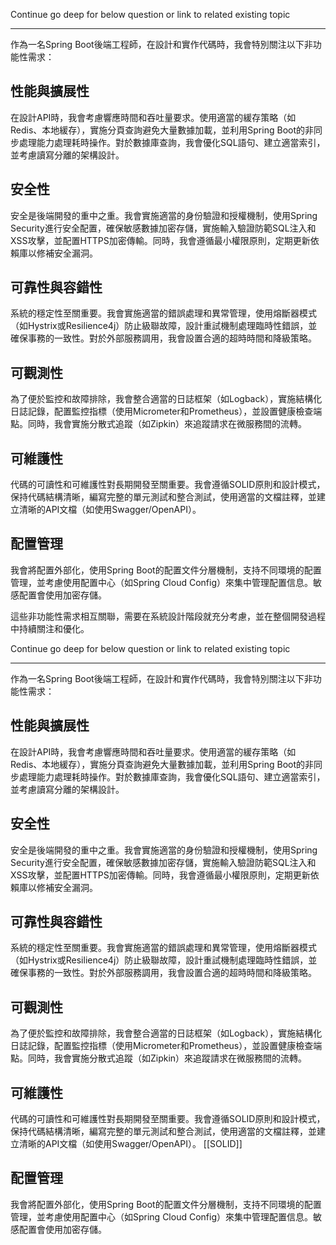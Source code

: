 Continue go deep for below question or link to related existing topic

---

作為一名Spring Boot後端工程師，在設計和實作代碼時，我會特別關注以下非功能性需求：

## 性能與擴展性

在設計API時，我會考慮響應時間和吞吐量要求。使用適當的緩存策略（如Redis、本地緩存），實施分頁查詢避免大量數據加載，並利用Spring Boot的非同步處理能力處理耗時操作。對於數據庫查詢，我會優化SQL語句、建立適當索引，並考慮讀寫分離的架構設計。

## 安全性

安全是後端開發的重中之重。我會實施適當的身份驗證和授權機制，使用Spring Security進行安全配置，確保敏感數據加密存儲，實施輸入驗證防範SQL注入和XSS攻擊，並配置HTTPS加密傳輸。同時，我會遵循最小權限原則，定期更新依賴庫以修補安全漏洞。

## 可靠性與容錯性

系統的穩定性至關重要。我會實施適當的錯誤處理和異常管理，使用熔斷器模式（如Hystrix或Resilience4j）防止級聯故障，設計重試機制處理臨時性錯誤，並確保事務的一致性。對於外部服務調用，我會設置合適的超時時間和降級策略。

## 可觀測性

為了便於監控和故障排除，我會整合適當的日誌框架（如Logback），實施結構化日誌記錄，配置監控指標（使用Micrometer和Prometheus），並設置健康檢查端點。同時，我會實施分散式追蹤（如Zipkin）來追蹤請求在微服務間的流轉。

## 可維護性

代碼的可讀性和可維護性對長期開發至關重要。我會遵循SOLID原則和設計模式，保持代碼結構清晰，編寫完整的單元測試和整合測試，使用適當的文檔註釋，並建立清晰的API文檔（如使用Swagger/OpenAPI）。

## 配置管理

我會將配置外部化，使用Spring Boot的配置文件分層機制，支持不同環境的配置管理，並考慮使用配置中心（如Spring Cloud Config）來集中管理配置信息。敏感配置會使用加密存儲。

這些非功能性需求相互關聯，需要在系統設計階段就充分考慮，並在整個開發過程中持續關注和優化。​​​​​​​​​​​​​​​​

Continue go deep for below question or link to related existing topic

---

作為一名Spring Boot後端工程師，在設計和實作代碼時，我會特別關注以下非功能性需求：

## 性能與擴展性

在設計API時，我會考慮響應時間和吞吐量要求。使用適當的緩存策略（如Redis、本地緩存），實施分頁查詢避免大量數據加載，並利用Spring Boot的非同步處理能力處理耗時操作。對於數據庫查詢，我會優化SQL語句、建立適當索引，並考慮讀寫分離的架構設計。

## 安全性

安全是後端開發的重中之重。我會實施適當的身份驗證和授權機制，使用Spring Security進行安全配置，確保敏感數據加密存儲，實施輸入驗證防範SQL注入和XSS攻擊，並配置HTTPS加密傳輸。同時，我會遵循最小權限原則，定期更新依賴庫以修補安全漏洞。

## 可靠性與容錯性

系統的穩定性至關重要。我會實施適當的錯誤處理和異常管理，使用熔斷器模式（如Hystrix或Resilience4j）防止級聯故障，設計重試機制處理臨時性錯誤，並確保事務的一致性。對於外部服務調用，我會設置合適的超時時間和降級策略。

## 可觀測性

為了便於監控和故障排除，我會整合適當的日誌框架（如Logback），實施結構化日誌記錄，配置監控指標（使用Micrometer和Prometheus），並設置健康檢查端點。同時，我會實施分散式追蹤（如Zipkin）來追蹤請求在微服務間的流轉。

## 可維護性

代碼的可讀性和可維護性對長期開發至關重要。我會遵循SOLID原則和設計模式，保持代碼結構清晰，編寫完整的單元測試和整合測試，使用適當的文檔註釋，並建立清晰的API文檔（如使用Swagger/OpenAPI）。
[[SOLID]]

## 配置管理

我會將配置外部化，使用Spring Boot的配置文件分層機制，支持不同環境的配置管理，並考慮使用配置中心（如Spring Cloud Config）來集中管理配置信息。敏感配置會使用加密存儲。


